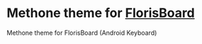 # Methone theme for [FlorisBoard](https://github.com/florisboard/florisboard)
Methone theme for FlorisBoard (Android Keyboard)
